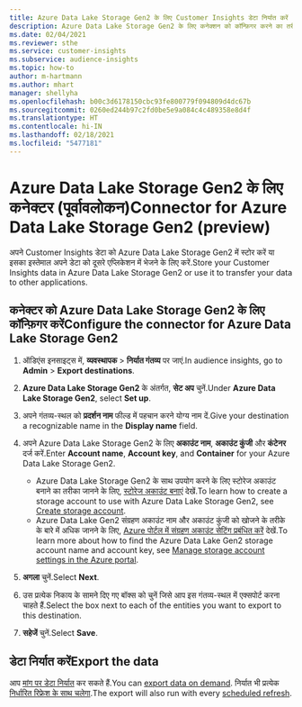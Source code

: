 ```yaml
---
title: Azure Data Lake Storage Gen2 के लिए Customer Insights डेटा निर्यात करें
description: Azure Data Lake Storage Gen2 के लिए कनेक्शन को कॉन्फ़िगर करने का तरीका जानें.
ms.date: 02/04/2021
ms.reviewer: sthe
ms.service: customer-insights
ms.subservice: audience-insights
ms.topic: how-to
author: m-hartmann
ms.author: mhart
manager: shellyha
ms.openlocfilehash: b00c3d6178150cbc93fe800779f094809d4dc67b
ms.sourcegitcommit: 0260ed244b97c2fd0be5e9a084c4c489358e8d4f
ms.translationtype: HT
ms.contentlocale: hi-IN
ms.lasthandoff: 02/18/2021
ms.locfileid: "5477181"
---
```

# <a name="connector-for-azure-data-lake-storage-gen2-preview"></a><span data-ttu-id="0cae2-103">Azure Data Lake Storage Gen2 के लिए कनेक्टर (पूर्वावलोकन)</span><span class="sxs-lookup"><span data-stu-id="0cae2-103">Connector for Azure Data Lake Storage Gen2 (preview)</span></span>

<span data-ttu-id="0cae2-104">अपने Customer Insights डेटा को Azure Data Lake Storage Gen2 में स्टोर करें या इसका इस्तेमाल अपने डेटा को दूसरे एप्लिकेशन में भेजने के लिए करें.</span><span class="sxs-lookup"><span data-stu-id="0cae2-104">Store your Customer Insights data in Azure Data Lake Storage Gen2 or use it to transfer your data to other applications.</span></span>

## <a name="configure-the-connector-for-azure-data-lake-storage-gen2"></a><span data-ttu-id="0cae2-105">कनेक्टर को Azure Data Lake Storage Gen2 के लिए कॉन्फ़िगर करें</span><span class="sxs-lookup"><span data-stu-id="0cae2-105">Configure the connector for Azure Data Lake Storage Gen2</span></span>

1. <span data-ttu-id="0cae2-106">ऑडिएंस इनसाइट्स में, **व्यवस्थापक** > **निर्यात गंतव्य** पर जाएं.</span><span class="sxs-lookup"><span data-stu-id="0cae2-106">In audience insights, go to **Admin** > **Export destinations**.</span></span>

1. <span data-ttu-id="0cae2-107">**Azure Data Lake Storage Gen2** के अंतर्गत, **सेट अप** चुनें.</span><span class="sxs-lookup"><span data-stu-id="0cae2-107">Under **Azure Data Lake Storage Gen2**, select **Set up**.</span></span>

1. <span data-ttu-id="0cae2-108">अपने गंतव्य-स्थल को **प्रदर्शन नाम** फील्ड में पहचान करने योग्य नाम दें.</span><span class="sxs-lookup"><span data-stu-id="0cae2-108">Give your destination a recognizable name in the **Display name** field.</span></span>

1. <span data-ttu-id="0cae2-109">अपने Azure Data Lake Storage Gen2 के लिए **अकाउंट नाम**, **अकाउंट कुंजी** और **कंटेनर** दर्ज करें.</span><span class="sxs-lookup"><span data-stu-id="0cae2-109">Enter **Account name**, **Account key**, and **Container** for your Azure Data Lake Storage Gen2.</span></span>
    - <span data-ttu-id="0cae2-110">Azure Data Lake Storage Gen2 के साथ उपयोग करने के लिए स्टोरेज अकाउंट बनाने का तरीका जानने के लिए, [स्टोरेज अकाउंट बनाएं](https://docs.microsoft.com/azure/storage/blobs/create-data-lake-storage-account) देखें.</span><span class="sxs-lookup"><span data-stu-id="0cae2-110">To learn how to create a storage account to use with Azure Data Lake Storage Gen2, see [Create storage account](https://docs.microsoft.com/azure/storage/blobs/create-data-lake-storage-account).</span></span> 
    - <span data-ttu-id="0cae2-111">Azure Data Lake Gen2 संग्रहण अकाउंट नाम और अकाउंट कुंजी को खोजने के तरीके के बारे में अधिक जानने के लिए, [Azure पोर्टल में संग्रहण अकाउंट सेटिंग प्रबंधित करें](https://docs.microsoft.com/azure/storage/common/storage-account-manage) देखें.</span><span class="sxs-lookup"><span data-stu-id="0cae2-111">To learn more about how to find the Azure Data Lake Gen2 storage account name and account key, see [Manage storage account settings in the Azure portal](https://docs.microsoft.com/azure/storage/common/storage-account-manage).</span></span>

1. <span data-ttu-id="0cae2-112">**अगला** चुनें.</span><span class="sxs-lookup"><span data-stu-id="0cae2-112">Select **Next**.</span></span>

1. <span data-ttu-id="0cae2-113">उस प्रत्येक निकाय के सामने दिए गए बॉक्स को चुनें जिसे आप इस गंतव्य-स्थल में एक्सपोर्ट करना चाहते हैं.</span><span class="sxs-lookup"><span data-stu-id="0cae2-113">Select the box next to each of the entities you want to export to this destination.</span></span>

1. <span data-ttu-id="0cae2-114">**सहेजें** चुनें.</span><span class="sxs-lookup"><span data-stu-id="0cae2-114">Select **Save**.</span></span>

## <a name="export-the-data"></a><span data-ttu-id="0cae2-115">डेटा निर्यात करें</span><span class="sxs-lookup"><span data-stu-id="0cae2-115">Export the data</span></span>

<span data-ttu-id="0cae2-116">आप [मांग पर डेटा निर्यात](export-destinations.md#export-data-on-demand) कर सकते हैं.</span><span class="sxs-lookup"><span data-stu-id="0cae2-116">You can [export data on demand](export-destinations.md#export-data-on-demand).</span></span> <span data-ttu-id="0cae2-117">निर्यात भी प्रत्येक [निर्धारित रिफ्रेश के साथ चलेगा](system.md#schedule-tab).</span><span class="sxs-lookup"><span data-stu-id="0cae2-117">The export will also run with every [scheduled refresh](system.md#schedule-tab).</span></span>
